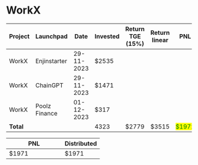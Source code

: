 # WorkX



<table data-full-width="true"><thead><tr><th width="141">Project</th><th width="138">Launchpad</th><th width="132">Date</th><th width="114">Invested</th><th width="161">Return TGE (15%)</th><th width="134">Return linear</th><th>PNL</th></tr></thead><tbody><tr><td>WorkX</td><td>Enjinstarter</td><td>29-11-2023</td><td>$2535</td><td></td><td></td><td></td></tr><tr><td>WorkX</td><td>ChainGPT</td><td>29-11-2023</td><td>$1471</td><td></td><td></td><td></td></tr><tr><td>WorkX</td><td>Poolz Finance</td><td>01-12-2023</td><td>$317</td><td></td><td></td><td></td></tr><tr><td><strong>Total</strong></td><td></td><td></td><td>4323</td><td>$2779</td><td>$3515</td><td><mark style="color:green;">$1971</mark></td></tr></tbody></table>

<table data-full-width="true"><thead><tr><th width="135">PNL</th><th>Distributed</th></tr></thead><tbody><tr><td>$1971</td><td>$1971</td></tr></tbody></table>
